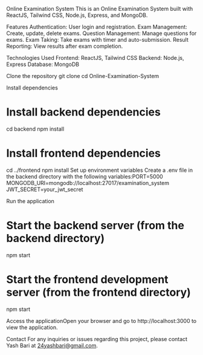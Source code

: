 Online Examination System
This is an Online Examination System built with ReactJS, Tailwind CSS, Node.js, Express, and MongoDB.

Features
Authentication: User login and registration.
Exam Management: Create, update, delete exams.
Question Management: Manage questions for exams.
Exam Taking: Take exams with timer and auto-submission.
Result Reporting: View results after exam completion.

Technologies Used
Frontend: ReactJS, Tailwind CSS
Backend: Node.js, Express
Database: MongoDB

Clone the repository
git clone <repository-url>
cd Online-Examination-System

Install dependencies
# Install backend dependencies
cd backend
npm install

# Install frontend dependencies
cd ../frontend
npm install
Set up environment variables
Create a .env file in the backend directory with the following variables:PORT=5000
MONGODB_URI=mongodb://localhost:27017/examination_system
JWT_SECRET=your_jwt_secret

Run the application
# Start the backend server (from the backend directory)
npm start

# Start the frontend development server (from the frontend directory)
npm start

Access the applicationOpen your browser and go to http://localhost:3000 to view the application.

Contact
For any inquiries or issues regarding this project, please contact Yash Bari at 24yashbari@gmail.com.
